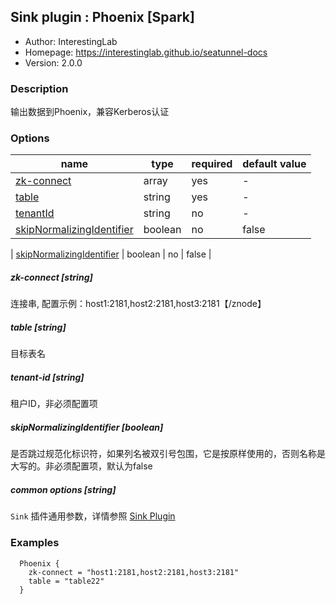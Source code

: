 ## Sink plugin : Phoenix [Spark]

* Author: InterestingLab
* Homepage: https://interestinglab.github.io/seatunnel-docs
* Version: 2.0.0

### Description

输出数据到Phoenix，兼容Kerberos认证

### Options

| name | type | required | default value |
| --- | --- | --- | --- |
| [zk-connect](#zk-connect-string) | array | yes | - |
| [table](#table-string) | string | yes | - |
| [tenantId](#tenant-id-string) | string | no | - |
| [skipNormalizingIdentifier](#skipNormalizingIdentifier-boolean) | boolean | no | false |

| [skipNormalizingIdentifier](#skip-normalizing-identifier-boolean) | boolean | no | false |

##### zk-connect [string]

连接串, 配置示例：host1:2181,host2:2181,host3:2181【/znode】

##### table [string]

目标表名

##### tenant-id [string]

租户ID，非必须配置项

##### skipNormalizingIdentifier [boolean]

是否跳过规范化标识符，如果列名被双引号包围，它是按原样使用的，否则名称是大写的。非必须配置项，默认为false

##### common options [string]

`Sink` 插件通用参数，详情参照 [Sink Plugin](/zh-cn/v2/spark/configuration/sink-plugins/)

### Examples

```
  Phoenix {
    zk-connect = "host1:2181,host2:2181,host3:2181"
    table = "table22"
  }
```
